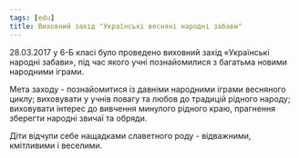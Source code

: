 ```yaml
---
tags: [edu]
title: Виховний захід "Українські весняні народні забави"
---
```


28.03.2017 у 6-Б класі було проведено виховний захід «Українські народні забави», під час якого учні познайомилися з багатьма новими народними іграми.

Мета заходу - познайомитися із давніми народними іграми весняного циклу; виховувати у учнів повагу та любов до традицій рідного народу; виховувати інтерес до вивчення минулого рідного краю, прагнення зберегти народні звичаї та обряди.

Діти відчули себе нащадками славетного роду - відважними, кмітливими і веселими.

<slideshow id="72157681907499056"></slideshow>
